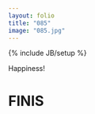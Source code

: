 ```yaml
---
layout: folio
title: "085"
image: "085.jpg"
---
```

{% include JB/setup %}

<div class="copy">
	<p>Happiness!</p>
	<h1>FINIS</h1>
</div>

<div class="choice">
	<ol>
		<a href="/">
			<i class="fa fa-play-circle fa-spin">
			</i>
		</a>
	</ol>
</div>